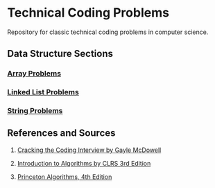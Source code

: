 # Technical Coding Problems

Repository for classic technical coding problems in computer science.

## Data Structure Sections

### [Array Problems](https://github.com/matthewddiaz/Technical-Coding-Problems/tree/master/src.com.matthewddiaz.technical_coding_problems/arrayProblems)

### [Linked List Problems](https://github.com/matthewddiaz/Technical-Coding-Problems/tree/master/src.com.matthewddiaz.technical_coding_problems/linkedListProblems)

### [String Problems](https://github.com/matthewddiaz/Technical-Coding-Problems/tree/master/src.com.matthewddiaz.technical_coding_problems/stringProblems)


## References and Sources
1. [Cracking the Coding Interview by Gayle McDowell](https://www.amazon.com/Cracking-Coding-Interview-Programming-Questions/dp/098478280X)

2. [Introduction to Algorithms by CLRS 3rd Edition](http://ce.bonabu.ac.ir/uploads/30/CMS/user/file/115/EBook/Introduction.to.Algorithms.3rd.Edition.Sep.2010.pdf)

3. [Princeton Algorithms, 4th Edition](http://algs4.cs.princeton.edu/home) 
